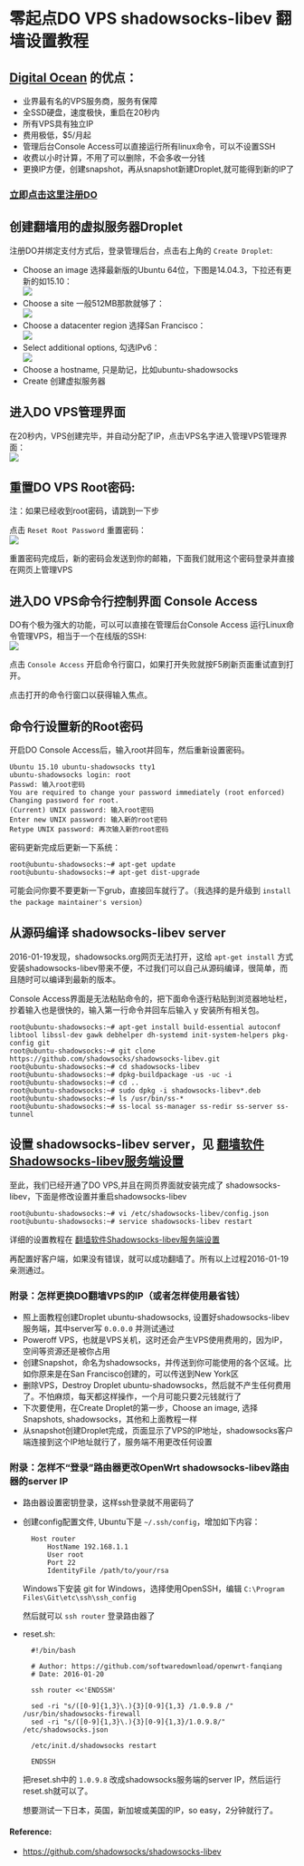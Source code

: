 # 零起点DO VPS shadowsocks-libev 翻墙设置教程

## [Digital Ocean](https://www.digitalocean.com/?refcode=89497bd485e0) 的优点：
* 业界最有名的VPS服务商，服务有保障
* 全SSD硬盘，速度极快，重启在20秒内
* 所有VPS具有独立IP
* 费用极低，$5/月起
* 管理后台Console Access可以直接运行所有linux命令，可以不设置SSH
* 收费以小时计算，不用了可以删除，不会多收一分钱
* 更换IP方便，创建snapshot，再从snapshot新建Droplet,就可能得到新的IP了

### [立即点击这里注册DO](https://www.digitalocean.com/?refcode=89497bd485e0) 

## 创建翻墙用的虚拟服务器Droplet

注册DO并绑定支付方式后，登录管理后台，点击右上角的 `Create Droplet`:

- Choose an image 选择最新版的Ubuntu 64位，下图是14.04.3，下拉还有更新的如15.10：  
	![](images/3.9.choose-an-image.png)
- Choose a site 一般512MB那款就够了：  
	![](images/3.9.choose-a-size.png)
- Choose a datacenter region 选择San Francisco：  
	![](images/3.9.choose-a-datacenter-region.png)	
- Select additional options, 勾选IPv6：  
	![](images/3.9.select-addtional-options.png)
- Choose a hostname, 只是助记，比如ubuntu-shadowsocks
- Create 创建虚拟服务器

## 进入DO VPS管理界面

在20秒内，VPS创建完毕，并自动分配了IP，点击VPS名字进入管理VPS管理界面：  
![](images/3.9.jinru-fanqiang-vps-guanli.png)


## 重置DO VPS Root密码:  

注：如果已经收到root密码，请跳到一下步

点击 `Reset Root Password` 重置密码：  
![](images/3.9.reset-password.png)

重置密码完成后，新的密码会发送到你的邮箱，下面我们就用这个密码登录并直接在网页上管理VPS

## 进入DO VPS命令行控制界面 Console Access

DO有个极为强大的功能，可以可以直接在管理后台Console Access 运行Linux命令管理VPS，相当于一个在线版的SSH:  
![](images/3.9.console-access-fanqiang-vps.png)

点击 `Console Access` 开启命令行窗口，如果打开失败就按F5刷新页面重试直到打开。

点击打开的命令行窗口以获得输入焦点。

## 命令行设置新的Root密码

开启DO Console Access后，输入root并回车，然后重新设置密码。

	Ubuntu 15.10 ubuntu-shadowsocks tty1
	ubuntu-shadowsocks login: root
	Passwd: 输入root密码
	You are required to change your password immediately (root enforced)
	Changing password for root.
	(Current) UNIX password: 输入root密码
	Enter new UNIX password: 输入新的root密码
	Retype UNIX password: 再次输入新的root密码
	
密码更新完成后更新一下系统：
	
	root@ubuntu-shadowsocks:~# apt-get update
	root@ubuntu-shadowsocks:~# apt-get dist-upgrade
 
可能会问你要不要更新一下grub，直接回车就行了。（我选择的是升级到 `install the package maintainer's version`）

## 从源码编译 shadowsocks-libev server

2016-01-19发现，shadowsocks.org网页无法打开，这给 `apt-get install` 方式安装shadowsocks-libev带来不便，不过我们可以自己从源码编译，很简单，而且随时可以编译到最新的版本。

Console Access界面是无法粘贴命令的，把下面命令逐行粘贴到浏览器地址栏，抄着输入也是很快的，输入第一行命令并回车后输入 y 安装所有相关包。

	root@ubuntu-shadowsocks:~# apt-get install build-essential autoconf libtool libssl-dev gawk debhelper dh-systemd init-system-helpers pkg-config git
	root@ubuntu-shadowsocks:~# git clone https://github.com/shadowsocks/shadowsocks-libev.git
	root@ubuntu-shadowsocks:~# cd shadowsocks-libev
	root@ubuntu-shadowsocks:~# dpkg-buildpackage -us -uc -i
	root@ubuntu-shadowsocks:~# cd ..
	root@ubuntu-shadowsocks:~# sudo dpkg -i shadowsocks-libev*.deb
	root@ubuntu-shadowsocks:~# ls /usr/bin/ss-*
	root@ubuntu-shadowsocks:~# ss-local ss-manager ss-redir ss-server ss-tunnel
	
## 设置 shadowsocks-libev server，见 [翻墙软件Shadowsocks-libev服务端设置](03.2.md)

至此，我们已经开通了DO VPS,并且在网页界面就安装完成了 shadowsocks-libev，下面是修改设置并重启shadowsocks-libev

	root@ubuntu-shadowsocks:~# vi /etc/shadowsocks-libev/config.json
	root@ubuntu-shadowsocks:~# service shadowsocks-libev restart
 
详细的设置教程在 [翻墙软件Shadowsocks-libev服务端设置](03.2.md)

再配置好客户端，如果没有错误，就可以成功翻墙了。所有以上过程2016-01-19亲测通过。


### 附录：怎样更换DO翻墙VPS的IP（或者怎样使用最省钱）

* 照上面教程创建Droplet ubuntu-shadowsocks, 设置好shadowsocks-libev服务端，其中server写 `0.0.0.0` 并测试通过
* Poweroff VPS，也就是VPS关机，这时还会产生VPS使用费用的，因为IP，空间等资源还是被你占用
* 创建Snapshot，命名为shadowsocks，并传送到你可能使用的各个区域。比如你原来是在San Francisco创建的，可以传送到New York区
* 删除VPS，Destroy Droplet ubuntu-shadowsocks，然后就不产生任何费用了。不怕麻烦，每天都这样操作，一个月可能只要2元钱就行了
* 下次要使用，在Create Droplet的第一步，Choose an image, 选择Snapshots, shadowsocks，其他和上面教程一样
* 从snapshot创建Droplet完成，页面显示了VPS的IP地址，shadowsocks客户端连接到这个IP地址就行了，服务端不用更改任何设置

### 附录：怎样不“登录”路由器更改OpenWrt shadowsocks-libev路由器的server IP

* 路由器设置密钥登录，这样ssh登录就不用密码了
* 创建config配置文件, Ubuntu下是 `~/.ssh/config`，增加如下内容：

		Host router
		    HostName 192.168.1.1
		    User root
		    Port 22
		    IdentityFile /path/to/your/rsa

	Windows下安装 git for Windows，选择使用OpenSSH，编辑 `C:\Program Files\Git\etc\ssh\ssh_config`

	然后就可以 `ssh router` 登录路由器了

* reset.sh:

		#!/bin/bash
		
		# Author: https://github.com/softwaredownload/openwrt-fanqiang
		# Date: 2016-01-20
		
		ssh router <<'ENDSSH'
		
		sed -ri "s/([0-9]{1,3}\.){3}[0-9]{1,3} /1.0.9.8 /" /usr/bin/shadowsocks-firewall
		sed -ri "s/([0-9]{1,3}\.){3}[0-9]{1,3}/1.0.9.8/" /etc/shadowsocks.json
		
		/etc/init.d/shadowsocks restart
		
		ENDSSH

	把reset.sh中的 `1.0.9.8` 改成shadowsocks服务端的server IP，然后运行 reset.sh就可以了。

	想要测试一下日本，英国，新加坡或美国的IP，so easy，2分钟就行了。	
	
	
#### Reference:
- https://github.com/shadowsocks/shadowsocks-libev